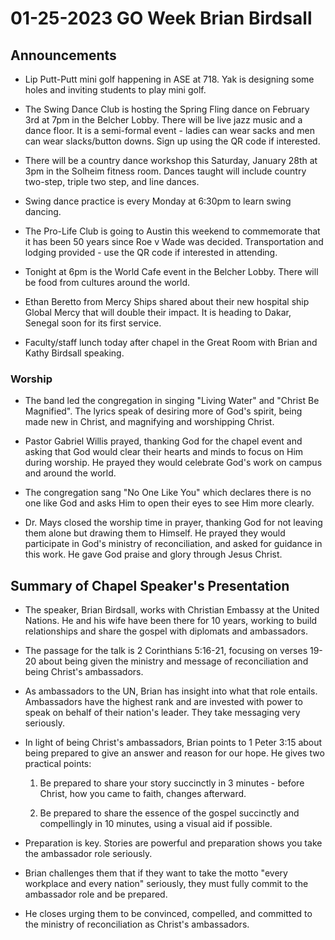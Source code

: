 # 01-25-2023 GO Week Brian Birdsall



## Announcements

- Lip Putt-Putt mini golf happening in ASE at 718. Yak is designing some holes and inviting students to play mini golf. 

- The Swing Dance Club is hosting the Spring Fling dance on February 3rd at 7pm in the Belcher Lobby. There will be live jazz music and a dance floor. It is a semi-formal event - ladies can wear sacks and men can wear slacks/button downs. Sign up using the QR code if interested. 

- There will be a country dance workshop this Saturday, January 28th at 3pm in the Solheim fitness room. Dances taught will include country two-step, triple two step, and line dances. 

- Swing dance practice is every Monday at 6:30pm to learn swing dancing.

- The Pro-Life Club is going to Austin this weekend to commemorate that it has been 50 years since Roe v Wade was decided. Transportation and lodging provided - use the QR code if interested in attending. 

- Tonight at 6pm is the World Cafe event in the Belcher Lobby. There will be food from cultures around the world.

- Ethan Beretto from Mercy Ships shared about their new hospital ship Global Mercy that will double their impact. It is heading to Dakar, Senegal soon for its first service.

- Faculty/staff lunch today after chapel in the Great Room with Brian and Kathy Birdsall speaking.


### Worship

- The band led the congregation in singing "Living Water" and "Christ Be Magnified". The lyrics speak of desiring more of God's spirit, being made new in Christ, and magnifying and worshipping Christ.

- Pastor Gabriel Willis prayed, thanking God for the chapel event and asking that God would clear their hearts and minds to focus on Him during worship. He prayed they would celebrate God's work on campus and around the world. 

- The congregation sang "No One Like You" which declares there is no one like God and asks Him to open their eyes to see Him more clearly.

- Dr. Mays closed the worship time in prayer, thanking God for not leaving them alone but drawing them to Himself. He prayed they would participate in God's ministry of reconciliation, and asked for guidance in this work. He gave God praise and glory through Jesus Christ.


## Summary of Chapel Speaker's Presentation

- The speaker, Brian Birdsall, works with Christian Embassy at the United Nations. He and his wife have been there for 10 years, working to build relationships and share the gospel with diplomats and ambassadors. 

- The passage for the talk is 2 Corinthians 5:16-21, focusing on verses 19-20 about being given the ministry and message of reconciliation and being Christ's ambassadors.

- As ambassadors to the UN, Brian has insight into what that role entails. Ambassadors have the highest rank and are invested with power to speak on behalf of their nation's leader. They take messaging very seriously. 

- In light of being Christ's ambassadors, Brian points to 1 Peter 3:15 about being prepared to give an answer and reason for our hope. He gives two practical points:

  1. Be prepared to share your story succinctly in 3 minutes - before Christ, how you came to faith, changes afterward.

  2. Be prepared to share the essence of the gospel succinctly and compellingly in 10 minutes, using a visual aid if possible.

- Preparation is key. Stories are powerful and preparation shows you take the ambassador role seriously. 

- Brian challenges them that if they want to take the motto "every workplace and every nation" seriously, they must fully commit to the ambassador role and be prepared. 

- He closes urging them to be convinced, compelled, and committed to the ministry of reconciliation as Christ's ambassadors.